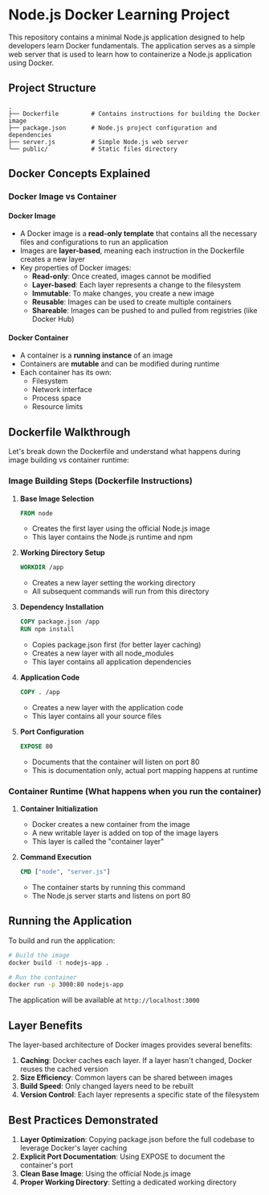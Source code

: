 # Node.js Docker Learning Project

This repository contains a minimal Node.js application designed to help developers learn Docker fundamentals. The application serves as a simple web server that is used to learn how to containerize a Node.js application using Docker.

## Project Structure

```
.
├── Dockerfile         # Contains instructions for building the Docker image
├── package.json       # Node.js project configuration and dependencies
├── server.js          # Simple Node.js web server
└── public/            # Static files directory
```

## Docker Concepts Explained

### Docker Image vs Container

#### Docker Image
- A Docker image is a **read-only template** that contains all the necessary files and configurations to run an application
- Images are **layer-based**, meaning each instruction in the Dockerfile creates a new layer
- Key properties of Docker images:
  - **Read-only**: Once created, images cannot be modified
  - **Layer-based**: Each layer represents a change to the filesystem
  - **Immutable**: To make changes, you create a new image
  - **Reusable**: Images can be used to create multiple containers
  - **Shareable**: Images can be pushed to and pulled from registries (like Docker Hub)

#### Docker Container
- A container is a **running instance** of an image
- Containers are **mutable** and can be modified during runtime
- Each container has its own:
  - Filesystem
  - Network interface
  - Process space
  - Resource limits

## Dockerfile Walkthrough

Let's break down the Dockerfile and understand what happens during image building vs container runtime:

### Image Building Steps (Dockerfile Instructions)

1. **Base Image Selection**
   ```dockerfile
   FROM node
   ```
   - Creates the first layer using the official Node.js image
   - This layer contains the Node.js runtime and npm

2. **Working Directory Setup**
   ```dockerfile
   WORKDIR /app
   ```
   - Creates a new layer setting the working directory
   - All subsequent commands will run from this directory

3. **Dependency Installation**
   ```dockerfile
   COPY package.json /app
   RUN npm install
   ```
   - Copies package.json first (for better layer caching)
   - Creates a new layer with all node_modules
   - This layer contains all application dependencies

4. **Application Code**
   ```dockerfile
   COPY . /app
   ```
   - Creates a new layer with the application code
   - This layer contains all your source files

5. **Port Configuration**
   ```dockerfile
   EXPOSE 80
   ```
   - Documents that the container will listen on port 80
   - This is documentation only, actual port mapping happens at runtime

### Container Runtime (What happens when you run the container)

1. **Container Initialization**
   - Docker creates a new container from the image
   - A new writable layer is added on top of the image layers
   - This layer is called the "container layer"

2. **Command Execution**
   ```dockerfile
   CMD ["node", "server.js"]
   ```
   - The container starts by running this command
   - The Node.js server starts and listens on port 80

## Running the Application

To build and run the application:

```bash
# Build the image
docker build -t nodejs-app .

# Run the container
docker run -p 3000:80 nodejs-app
```

The application will be available at `http://localhost:3000`

## Layer Benefits

The layer-based architecture of Docker images provides several benefits:

1. **Caching**: Docker caches each layer. If a layer hasn't changed, Docker reuses the cached version
2. **Size Efficiency**: Common layers can be shared between images
3. **Build Speed**: Only changed layers need to be rebuilt
4. **Version Control**: Each layer represents a specific state of the filesystem

## Best Practices Demonstrated

1. **Layer Optimization**: Copying package.json before the full codebase to leverage Docker's layer caching
2. **Explicit Port Documentation**: Using EXPOSE to document the container's port
3. **Clean Base Image**: Using the official Node.js image
4. **Proper Working Directory**: Setting a dedicated working directory 

